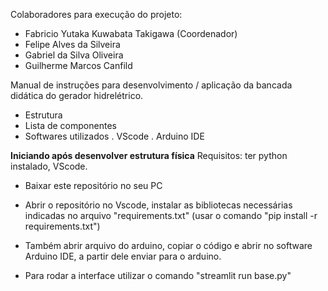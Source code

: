 Colaboradores para execução do projeto:
- Fabricio Yutaka Kuwabata Takigawa (Coordenador)
- Felipe Alves da Silveira
- Gabriel da Silva Oliveira
- Guilherme Marcos Canfild


Manual de instruções para desenvolvimento / aplicação da bancada didática do gerador hidrelétrico.
- Estrutura
- Lista de componentes
- Softwares utilizados
  . VScode
  . Arduino IDE

 **Iniciando após desenvolver estrutura física**
  Requisitos: ter python instalado, VScode.
 - Baixar este repositório no seu PC
 

 - Abrir o repositório no Vscode, instalar as bibliotecas necessárias indicadas no arquivo "requirements.txt" (usar o comando "pip install -r requirements.txt")
 - Também abrir arquivo do arduino, copiar o código e abrir no software Arduino IDE, a partir dele enviar para o arduino.
 - Para rodar a interface utilizar o comando "streamlit run base.py"
